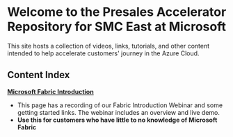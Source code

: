 # Welcome to the Presales Accelerator Repository for SMC East at Microsoft
This site hosts a collection of videos, links, tutorials, and other content intended to help accelerate customers' journey in the Azure Cloud.

## Content Index
**[Microsoft Fabric Introduction](https://smc-presales-accelerators.github.io/Content/FabricIntroduction.md)**
- This page has a recording of our Fabric Introduction Webinar and some getting started links. The webinar includes an overview and live demo.
- **Use this for customers who have little to no knowledge of Microsoft Fabric**
